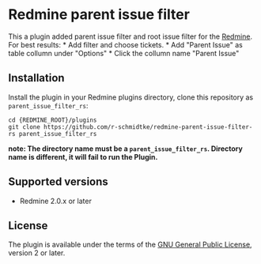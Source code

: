 Redmine parent issue filter
===========================

This a plugin added parent issue filter and root issue filter for the [Redmine](http://www.redmine.org).
For best results:
    * Add filter and choose tickets.
    * Add "Parent Issue" as table collumn under "Options"
    * Click the collumn name "Parent Issue"

Installation
------------

Install the plugin in your Redmine plugins directory, clone this repository as `parent_issue_filter_rs`:

    cd {REDMINE_ROOT}/plugins
    git clone https://github.com/r-schmidtke/redmine-parent-issue-filter-rs parent_issue_filter_rs

**note: The directory name must be a `parent_issue_filter_rs`. Directory name is different, it will fail to run the Plugin.**

Supported versions
------------------

* Redmine 2.0.x or later

License
-------

The plugin is available under the terms of the [GNU General Public License](http://www.gnu.org/licenses/gpl-2.0.html), version 2 or later.


